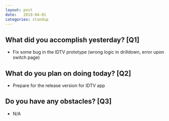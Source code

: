 ```yaml
---
layout:	post
date:	2019-04-01
categories:	standup
---
```

## What did you accomplish yesterday? [Q1]

- Fix some bug in the IDTV prototype (wrong logic in drilldown, error upon switch page)

## What do you plan on doing today? [Q2]

- Prepare for the release version for IDTV app

## Do you have any obstacles? [Q3]

- N/A